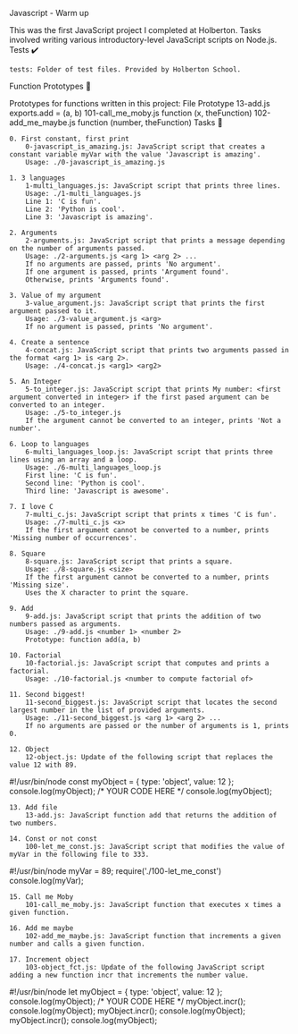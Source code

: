 Javascript - Warm up

This was the first JavaScript project I completed at Holberton. Tasks involved writing various introductory-level JavaScript scripts on Node.js.
Tests ✔️

    tests: Folder of test files. Provided by Holberton School.

Function Prototypes 💾

Prototypes for functions written in this project:
File 	Prototype
13-add.js 	exports.add = (a, b)
101-call_me_moby.js 	function (x, theFunction)
102-add_me_maybe.js 	function (number, theFunction)
Tasks 📃

    0. First constant, first print
        0-javascript_is_amazing.js: JavaScript script that creates a constant variable myVar with the value 'Javascript is amazing'.
        Usage: ./0-javascript_is_amazing.js

    1. 3 languages
        1-multi_languages.js: JavaScript script that prints three lines.
        Usage: ./1-multi_languages.js
        Line 1: 'C is fun'.
        Line 2: 'Python is cool'.
        Line 3: 'Javascript is amazing'.

    2. Arguments
        2-arguments.js: JavaScript script that prints a message depending on the number of arguments passed.
        Usage: ./2-arguments.js <arg 1> <arg 2> ...
        If no arguments are passed, prints 'No argument'.
        If one argument is passed, prints 'Argument found'.
        Otherwise, prints 'Arguments found'.

    3. Value of my argument
        3-value_argument.js: JavaScript script that prints the first argument passed to it.
        Usage: ./3-value_argument.js <arg>
        If no argument is passed, prints 'No argument'.

    4. Create a sentence
        4-concat.js: JavaScript script that prints two arguments passed in the format <arg 1> is <arg 2>.
        Usage: ./4-concat.js <arg1> <arg2>

    5. An Integer
        5-to_integer.js: JavaScript script that prints My number: <first argument converted in integer> if the first pased argument can be converted to an integer.
        Usage: ./5-to_integer.js
        If the argument cannot be converted to an integer, prints 'Not a number'.

    6. Loop to languages
        6-multi_languages_loop.js: JavaScript script that prints three lines using an array and a loop.
        Usage: ./6-multi_languages_loop.js
        First line: 'C is fun'.
        Second line: 'Python is cool'.
        Third line: 'Javascript is awesome'.

    7. I love C
        7-multi_c.js: JavaScript script that prints x times 'C is fun'.
        Usage: ./7-multi_c.js <x>
        If the first argument cannot be converted to a number, prints 'Missing number of occurrences'.

    8. Square
        8-square.js: JavaScript script that prints a square.
        Usage: ./8-square.js <size>
        If the first argument cannot be converted to a number, prints 'Missing size'.
        Uses the X character to print the square.

    9. Add
        9-add.js: JavaScript script that prints the addition of two numbers passed as arguments.
        Usage: ./9-add.js <number 1> <number 2>
        Prototype: function add(a, b)

    10. Factorial
        10-factorial.js: JavaScript script that computes and prints a factorial.
        Usage: ./10-factorial.js <number to compute factorial of>

    11. Second biggest!
        11-second_biggest.js: JavaScript script that locates the second largest number in the list of provided arguments.
        Usage: ./11-second_biggest.js <arg 1> <arg 2> ...
        If no arguments are passed or the number of arguments is 1, prints 0.

    12. Object
        12-object.js: Update of the following script that replaces the value 12 with 89.

#!/usr/bin/node
const myObject = {
  type: 'object',
  value: 12
};
console.log(myObject);
/*
YOUR CODE HERE
*/
console.log(myObject);

    13. Add file
        13-add.js: JavaScript function add that returns the addition of two numbers.

    14. Const or not const
        100-let_me_const.js: JavaScript script that modifies the value of myVar in the following file to 333.

#!/usr/bin/node
myVar = 89;
require('./100-let_me_const')
console.log(myVar);

    15. Call me Moby
        101-call_me_moby.js: JavaScript function that executes x times a given function.

    16. Add me maybe
        102-add_me_maybe.js: JavaScript function that increments a given number and calls a given function.

    17. Increment object
        103-object_fct.js: Update of the following JavaScript script adding a new function incr that increments the number value.

#!/usr/bin/node
let myObject = {
  type: 'object',
  value: 12
};
console.log(myObject);
/*
YOUR CODE HERE
*/
myObject.incr();
console.log(myObject);
myObject.incr();
console.log(myObject);
myObject.incr();
console.log(myObject);
